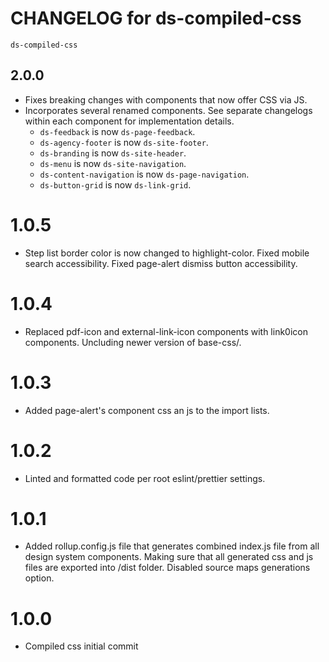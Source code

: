 # CHANGELOG for ds-compiled-css
`ds-compiled-css`

## 2.0.0

* Fixes breaking changes with components that now offer CSS via JS.
* Incorporates several renamed components. See separate changelogs within each component for implementation details.
  * `ds-feedback` is now `ds-page-feedback`.
  * `ds-agency-footer` is now `ds-site-footer`.
  * `ds-branding` is now `ds-site-header`.
  * `ds-menu` is now `ds-site-navigation`.
  * `ds-content-navigation` is now `ds-page-navigation`.
  * `ds-button-grid` is now `ds-link-grid`.

# 1.0.5
* Step list border color is now changed to highlight-color. Fixed mobile search accessibility. Fixed page-alert dismiss button accessibility.

# 1.0.4
* Replaced pdf-icon and external-link-icon components with link0icon components. Uncluding newer version of base-css/.

# 1.0.3
* Added page-alert's component css an js to the import lists. 

# 1.0.2
* Linted and formatted code per root eslint/prettier settings.

# 1.0.1
* Added rollup.config.js file that generates combined index.js file from all design system components. Making sure that all generated css and js files are exported into /dist folder. Disabled source maps generations option.

# 1.0.0
* Compiled css initial commit
